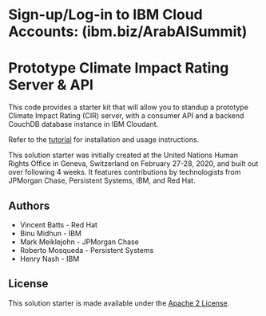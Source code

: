 # Sign-up/Log-in to IBM Cloud Accounts: (ibm.biz/ArabAISummit)

# Prototype Climate Impact Rating Server & API

This code provides a starter kit that will allow you to standup a prototype Climate Impact Rating (CIR) server, with a consumer API and a backend CouchDB database instance in IBM Cloudant.

Refer to the [tutorial](https://developer.ibm.com/tutorials/provision-a-couchdb-instance-using-cloudant-cfc-starter-kit-2/) for installation and usage instructions.

This solution starter was initially created at the United Nations Human Rights Office in Geneva, Switzerland on February 27-28, 2020, and built out over following 4 weeks. It features contributions by technologists from JPMorgan Chase, Persistent Systems, IBM, and Red Hat.

## Authors

* Vincent Batts - Red Hat
* Binu Midhun - IBM
* Mark Meiklejohn - JPMorgan Chase
* Roberto Mosqueda - Persistent Systems
* Henry Nash - IBM

## License

This solution starter is made available under the [Apache 2 License](LICENSE).
